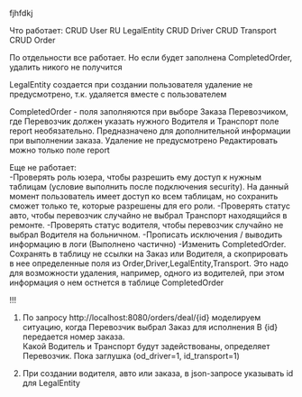 fjhfdkj

Что работает:
CRUD    User
RU      LegalEntity
CRUD    Driver
CRUD    Transport
CRUD    Order

По отдельности все работает. Но если будет заполнена CompletedOrder, удалить никого не получится


LegalEntity     создается при создании пользователя
                удаление не предусмотрено, т.к. удаляется вместе с пользователем

CompletedOrder - поля заполняются при выборе Заказа Перевозчиком, где Перевозчик должен указать нужного Водителя и Транспорт
                 поле report необязательно. Предназначено для дополнительной информации при выполнении заказа.
                 Удаление не предусмотрено
                 Редактировать можно только поле report
                 


Еще не работает:    
-Проверять роль юзера, чтобы разрешить ему доступ к нужным таблицам (условие выполнить после подключения security). 
    На данный момент пользователь имеет доступ ко всем таблицам, но сохранить сможет только те, которые разрешены для его роли. 
-Проверять статус авто, чтобы перевозчик случайно не выбрал Транспорт находящийся в ремонте.
-Проверять статус водителя, чтобы перевозчик случайно не выбрал Водителя на больничном.
-Прописать исключения / выводить информацию в логи (Выполнено частично)
-Изменить CompletedOrder. Сохранять в таблицу не ссылки на Заказ или Водителя, а скоприровать в нее определенные поля из Order,Driver,LegalEntity,Transport. 
    Это надо для возможности удаления, например, одного из водителей, при этом информация о нем остнется в таблице CompletedOrder



!!!
1. По запросу http://localhost:8080/orders/deal/{id}
    моделируем ситуацию, когда Перевозчик выбрал Заказ для исполнения
    В {id} передается номер заказа.  
    Какой Водитель и Транспорт будут задействованы, определяет Перевозчик. Пока заглушка (od_driver=1, id_transport=1)

2. При создании водителя, авто или заказа, в json-запросе указывать id для LegalEntity